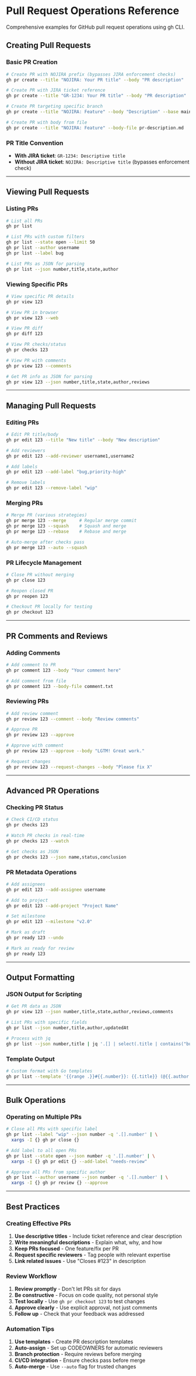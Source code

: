 # Pull Request Operations Reference

Comprehensive examples for GitHub pull request operations using gh CLI.

## Creating Pull Requests

### Basic PR Creation

```bash
# Create PR with NOJIRA prefix (bypasses JIRA enforcement checks)
gh pr create --title "NOJIRA: Your PR title" --body "PR description"

# Create PR with JIRA ticket reference
gh pr create --title "GR-1234: Your PR title" --body "PR description"

# Create PR targeting specific branch
gh pr create --title "NOJIRA: Feature" --body "Description" --base main --head feature-branch

# Create PR with body from file
gh pr create --title "NOJIRA: Feature" --body-file pr-description.md
```

### PR Title Convention

- **With JIRA ticket**: `GR-1234: Descriptive title`
- **Without JIRA ticket**: `NOJIRA: Descriptive title` (bypasses enforcement check)

---

## Viewing Pull Requests

### Listing PRs

```bash
# List all PRs
gh pr list

# List PRs with custom filters
gh pr list --state open --limit 50
gh pr list --author username
gh pr list --label bug

# List PRs as JSON for parsing
gh pr list --json number,title,state,author
```

### Viewing Specific PRs

```bash
# View specific PR details
gh pr view 123

# View PR in browser
gh pr view 123 --web

# View PR diff
gh pr diff 123

# View PR checks/status
gh pr checks 123

# View PR with comments
gh pr view 123 --comments

# Get PR info as JSON for parsing
gh pr view 123 --json number,title,state,author,reviews
```

---

## Managing Pull Requests

### Editing PRs

```bash
# Edit PR title/body
gh pr edit 123 --title "New title" --body "New description"

# Add reviewers
gh pr edit 123 --add-reviewer username1,username2

# Add labels
gh pr edit 123 --add-label "bug,priority-high"

# Remove labels
gh pr edit 123 --remove-label "wip"
```

### Merging PRs

```bash
# Merge PR (various strategies)
gh pr merge 123 --merge     # Regular merge commit
gh pr merge 123 --squash    # Squash and merge
gh pr merge 123 --rebase    # Rebase and merge

# Auto-merge after checks pass
gh pr merge 123 --auto --squash
```

### PR Lifecycle Management

```bash
# Close PR without merging
gh pr close 123

# Reopen closed PR
gh pr reopen 123

# Checkout PR locally for testing
gh pr checkout 123
```

---

## PR Comments and Reviews

### Adding Comments

```bash
# Add comment to PR
gh pr comment 123 --body "Your comment here"

# Add comment from file
gh pr comment 123 --body-file comment.txt
```

### Reviewing PRs

```bash
# Add review comment
gh pr review 123 --comment --body "Review comments"

# Approve PR
gh pr review 123 --approve

# Approve with comment
gh pr review 123 --approve --body "LGTM! Great work."

# Request changes
gh pr review 123 --request-changes --body "Please fix X"
```

---

## Advanced PR Operations

### Checking PR Status

```bash
# Check CI/CD status
gh pr checks 123

# Watch PR checks in real-time
gh pr checks 123 --watch

# Get checks as JSON
gh pr checks 123 --json name,status,conclusion
```

### PR Metadata Operations

```bash
# Add assignees
gh pr edit 123 --add-assignee username

# Add to project
gh pr edit 123 --add-project "Project Name"

# Set milestone
gh pr edit 123 --milestone "v2.0"

# Mark as draft
gh pr ready 123 --undo

# Mark as ready for review
gh pr ready 123
```

---

## Output Formatting

### JSON Output for Scripting

```bash
# Get PR data as JSON
gh pr view 123 --json number,title,state,author,reviews,comments

# List PRs with specific fields
gh pr list --json number,title,author,updatedAt

# Process with jq
gh pr list --json number,title | jq '.[] | select(.title | contains("bug"))'
```

### Template Output

```bash
# Custom format with Go templates
gh pr list --template '{{range .}}#{{.number}}: {{.title}} (@{{.author.login}}){{"\n"}}{{end}}'
```

---

## Bulk Operations

### Operating on Multiple PRs

```bash
# Close all PRs with specific label
gh pr list --label "wip" --json number -q '.[].number' | \
  xargs -I {} gh pr close {}

# Add label to all open PRs
gh pr list --state open --json number -q '.[].number' | \
  xargs -I {} gh pr edit {} --add-label "needs-review"

# Approve all PRs from specific author
gh pr list --author username --json number -q '.[].number' | \
  xargs -I {} gh pr review {} --approve
```

---

## Best Practices

### Creating Effective PRs

1. **Use descriptive titles** - Include ticket reference and clear description
2. **Write meaningful descriptions** - Explain what, why, and how
3. **Keep PRs focused** - One feature/fix per PR
4. **Request specific reviewers** - Tag people with relevant expertise
5. **Link related issues** - Use "Closes #123" in description

### Review Workflow

1. **Review promptly** - Don't let PRs sit for days
2. **Be constructive** - Focus on code quality, not personal style
3. **Test locally** - Use `gh pr checkout 123` to test changes
4. **Approve clearly** - Use explicit approval, not just comments
5. **Follow up** - Check that your feedback was addressed

### Automation Tips

1. **Use templates** - Create PR description templates
2. **Auto-assign** - Set up CODEOWNERS for automatic reviewers
3. **Branch protection** - Require reviews before merging
4. **CI/CD integration** - Ensure checks pass before merge
5. **Auto-merge** - Use `--auto` flag for trusted changes
